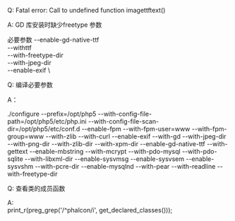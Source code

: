

Q: Fatal error: Call to undefined function imagettftext()

A: GD 库安装时缺少freetype 参数

  必要参数
   --enable-gd-native-ttf \
   --withttf \
   --with-freetype-dir \
   --with-jpeg-dir \
   --enable-exif \


 Q: 编译必要参数

 A：

  ./configure --prefix=/opt/php5 --with-config-file-path=/opt/php5/etc/php.ini --with-config-file-scan-dir=/opt/php5/etc/conf.d --enable-fpm --with-fpm-user=www --with-fpm-group=www --with-zlib --with-curl --enable-exif --with-gd --with-jpeg-dir --with-png-dir --with-zlib-dir --with-xpm-dir --enable-gd-native-ttf --with-gettext --enable-mbstring --with-mcrypt --with-pdo-mysql --with-pdo-sqlite --with-libxml-dir --enable-sysvmsg --enable-sysvsem --enable-sysvshm --with-pcre-dir --enable-mysqlnd --with-pear --with-readline --with-freetype-dir


Q: 查看类的成员函数

A:   
   print_r(preg_grep('/^phalcon/i', get_declared_classes()));
